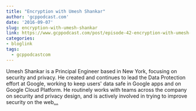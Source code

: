 ```yaml
---
title: "Encryption with Umesh Shankar"
author: 'gcppodcast.com'
date: '2016-09-07'
slug: encryption-with-umesh-shankar
link: https://www.gcppodcast.com/post/episode-42-encryption-with-umesh-shankar/
categories:
- bloglink
tags:
  - gcppodcastcom
---
```


Umesh Shankar is a Principal Engineer based in New York, focusing on security and privacy. He created and continues to lead the Data Protection effort at Google, working to keep users' data safe in Google apps and on Google Cloud Platform. He routinely works with teams across the company on security and privacy design, and is actively involved in trying to improve security on the web[... <i class="fas fa-external-link-alt"></i>](https://www.gcppodcast.com/post/episode-42-encryption-with-umesh-shankar/)

